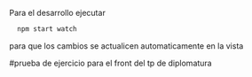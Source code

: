 Para el desarrollo ejecutar 
``` bash
  npm start watch
```
para que los cambios se actualicen automaticamente en la vista

#prueba de ejercicio para el front del tp de diplomatura
